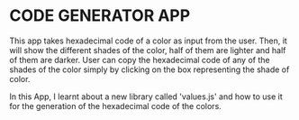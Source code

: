 # CODE GENERATOR APP

This app takes hexadecimal code of a color as input from the user. Then, it will show the different shades of the color, half of them are lighter and half of them are darker.
User can copy the hexadecimal code of any of the shades of the color simply by clicking on the box representing the shade of color.

In this App, I learnt about a new library called 'values.js' and how to use it for the generation of the hexadecimal code of the colors.